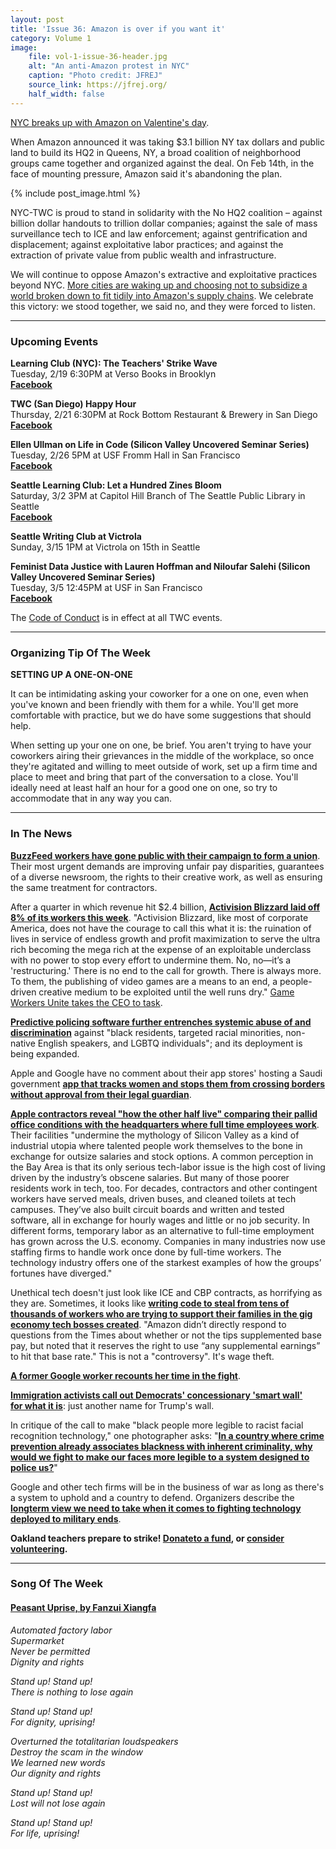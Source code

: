 ```yaml
---
layout: post
title: 'Issue 36: Amazon is over if you want it'
category: Volume 1
image:
    file: vol-1-issue-36-header.jpg
    alt: "An anti-Amazon protest in NYC"
    caption: "Photo credit: JFREJ"
    source_link: https://jfrej.org/
    half_width: false
---
```


<!-- Content imported from: https://mailchi.mp/eddc035143f3/tech-workers-coalition-update-1326709?e=dbff030191 -->

[NYC breaks up with Amazon on Valentine's day](https://www.nytimes.com/2019/02/14/nyregion/amazon-hq2-queens.html).

When Amazon announced it was taking $3.1 billion NY tax dollars and public land to build its HQ2 in Queens, NY, a broad coalition of neighborhood groups came together and organized against the deal. On Feb 14th, in the face of mounting pressure, Amazon said it's abandoning the plan.

<!--excerpt-->

{% include post_image.html %}

NYC-TWC is proud to stand in solidarity with the No HQ2 coalition – against billion dollar handouts to trillion dollar companies; against the sale of mass surveillance tech to ICE and law enforcement; against gentrification and displacement; against exploitative labor practices; and against the extraction of private value from public wealth and infrastructure.  
  
We will continue to oppose Amazon's extractive and exploitative practices beyond NYC. [More cities are waking up and choosing not to subsidize a world broken down&nbsp;to fit tidily into Amazon's supply chains](https://docs.google.com/document/d/1zQf0NyxY7lA6b858uJnbv1qbFiq7oJVMtu8nQeECgns/edit#heading=h.v25ddr6fxgu). We&nbsp;celebrate this victory: we stood together, we said no, and they were forced to listen.

***

###  Upcoming Events

**Learning Club (NYC): The Teachers' Strike Wave**  
Tuesday, 2/19 6:30PM at Verso Books in Brooklyn  
[**Facebook**](https://www.facebook.com/events/2564287216975829/)  
  
**TWC (San Diego) Happy Hour&nbsp;**  
Thursday, 2/21 6:30PM at Rock Bottom Restaurant & Brewery in San Diego  
[**Facebook**](https://www.facebook.com/events/319969718876149/)  
  
**Ellen Ullman on Life in Code (Silicon Valley Uncovered Seminar Series)**  
Tuesday, 2/26 5PM at USF Fromm Hall in San Francisco  
[**Facebook**](https://www.facebook.com/events/925803811144039/)  
  
**Seattle Learning Club: Let a Hundred Zines Bloom**  
Saturday, 3/2 3PM at Capitol Hill Branch of The Seattle Public Library&nbsp;in Seattle  
[**Facebook**](https://www.facebook.com/events/380448649181217/)  
  
**Seattle Writing Club at Victrola&nbsp;**  
Sunday, 3/15 1PM at Victrola on 15th in Seattle  
  
**Feminist Data Justice with Lauren Hoffman and Niloufar Salehi (Silicon Valley Uncovered Seminar Series)&nbsp;**  
Tuesday, 3/5 12:45PM at USF in San Francisco  
[**Facebook**](https://www.facebook.com/events/379347799526488/)

The [Code of Conduct](https://techworkerscoalition.org/community-guide/) is in effect at all TWC events.

***

### Organizing Tip Of The Week

**SETTING UP A ONE-ON-ONE**  
  
It can be intimidating asking your coworker for a one on one, even when you've known and been friendly with them for a while. You'll get more comfortable with practice, but we do have some suggestions that should help.  
  
When setting up your one on one, be brief. You aren't trying to have your coworkers airing their grievances in the middle of the workplace, so once they're agitated and willing to meet outside of work, set up a firm time and place to meet and bring that part of the conversation to a close. You'll ideally need at least half an hour for a good one on one, so try to accommodate that in any way you can.

***

### In The News

[**BuzzFeed workers have gone public with their campaign to form a&nbsp;union**](https://www.nytimes.com/2019/02/12/business/buzzfeed-news-union-layoffs.html). Their most urgent&nbsp;demands are improving&nbsp;unfair pay disparities, guarantees of a diverse newsroom, the rights to their creative work, as well as ensuring the same treatment for contractors.  
  
After a quarter in which revenue hit $2.4 billion, [**Activision Blizzard laid off 8% of its workers this week**](https://waypoint.vice.com/en_us/article/yw83kg/activision-blizzard-reports-record-revenue-as-they-fuck-over-800-employees).&nbsp;"Activision Blizzard, like most of corporate America, does not have the courage to call this what it is: the ruination of lives in service of endless growth and profit maximization to serve the ultra rich becoming the mega rich at the expense of an exploitable underclass with no power to stop every effort to undermine them. No, no—it’s a 'restructuring.'&nbsp;There is no end to the call for growth. There is always more. To them, the publishing of video games are a means to an end, a people-driven creative medium to be exploited until the well runs dry."&nbsp;[Game Workers Unite takes the CEO to task](https://twitter.com/GameWorkers/status/1095783235269779456?s=19).  
  
[**Predictive policing software further entrenches systemic abuse of and discrimination**](https://www.technologyreview.com/s/612957/predictive-policing-algorithms-ai-crime-dirty-data/) against "black residents,&nbsp;targeted racial minorities, non-native English speakers, and LGBTQ individuals"; and its deployment is being expanded.  
  
Apple and Google have no comment about their app stores' hosting a Saudi government [**app that tracks women and stops them from crossing borders without approval from&nbsp;their legal guardian**](https://www.thisisinsider.com/apple-google-criticised-for-saudi-government-app-activists-say-fuel-discrimination-2019-2).  
  
[**Apple contractors reveal "how the other half live" comparing their pallid office conditions with the headquarters where full time employees work**](https://www.bloomberg.com/news/features/2019-02-11/apple-black-site-gives-contractors-few-perks-little-security). Their facilities "undermine the mythology of Silicon Valley as a kind of industrial utopia where talented people work themselves to the bone in exchange for outsize salaries and stock options. A common perception in the Bay Area is that its only serious tech-labor issue is the high cost of living driven by the industry’s obscene salaries. But many of those poorer residents work in tech, too. For decades, contractors and other contingent workers have served meals, driven buses, and cleaned toilets at tech campuses. They’ve also built circuit boards and written and tested software, all in exchange for hourly wages and little or no job security. In different forms, temporary labor as an alternative to full-time employment has grown across the U.S. economy. Companies in many industries now use staffing firms to handle work once done by full-time workers. The technology industry offers one of the starkest examples of how the groups’ fortunes have diverged."&nbsp;  
  
Unethical tech doesn't just look like ICE and CBP contracts, as horrifying as they are. Sometimes, it looks like [**writing code to steal from tens of thousands of workers who are trying to support their families in the gig economy tech bosses created**](https://www.theverge.com/2019/2/10/18218329/doordash-amazon-flex-instacart-tipping-policies-controversy).&nbsp;"Amazon didn’t directly respond to questions from the Times about whether or not the tips supplemented base pay, but noted that it reserves the right to use “any supplemental earnings” to hit that base rate." This is not a "controversy". It's wage theft.  
  
[**A former Google worker recounts her&nbsp;time in the fight**](https://link.medium.com/nLhwMI4RiU).  
  
[**Immigration activists call out Democrats' concessionary 'smart wall' for&nbsp;what it is**](https://www.theguardian.com/commentisfree/2019/feb/14/democrats-wall-border-trump-security): just another name for Trump's wall.  
  
In critique of the call&nbsp;to make "black people more legible to racist facial recognition technology," one photographer asks: "[**In a country where crime prevention already associates blackness with inherent criminality, why would we fight to make our faces more legible to a system designed to police us?**](https://www.thedailybeast.com/bots-are-terrible-at-recognizing-black-faces-lets-keep-it-that-way?ref=home&via=twitter_page?ref=home)"  
  
Google and other tech firms will be in the business of war as long as there's a system to uphold and a country to defend. Organizers describe the [**longterm view we need to take when it comes to fighting technology deployed to military ends**](https://newrepublic.com/article/153044/big-techs-unholy-alliance-pentagon).&nbsp;&nbsp;  
  
**Oakland teachers prepare to strike! [Donate](https://donorbox.org/breadfored)[to a fund](https://donorbox.org/breadfored), or&nbsp;[consider volunteering](https://bit.ly/feedcluster3).**

***

### Song Of The Week

#### [**Peasant Uprise, by Fanzui Xiangfa**](https://fanzuixiangfa.bandcamp.com/track/peasant-uprise-2)
  
_Automated factory labor_  
_Supermarket_  
_Never be permitted_  
_Dignity and rights_  

_Stand up! Stand up!_  
_There is nothing to lose again_  

_Stand up! Stand up!_  
_For dignity, uprising!_  

_Overturned the totalitarian loudspeakers_  
_Destroy the scam in the window_  
_We learned new words_  
_Our dignity and rights_  

_Stand up! Stand up!_  
_Lost will not lose again_  
  
_Stand up! Stand up!_  
_For life, uprising!_  
